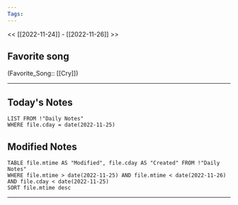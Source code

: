 ```yaml
---
Tags:
---
```

<< [[2022-11-24]] - [[2022-11-26]] >>
## Favorite song
(Favorite_Song:: [[Cry]])
___
## Today's Notes
```dataview
LIST FROM !"Daily Notes"
WHERE file.cday = date(2022-11-25)
```
## Modified Notes
```dataview
TABLE file.mtime AS "Modified", file.cday AS "Created" FROM !"Daily Notes" 
WHERE file.mtime > date(2022-11-25) AND file.mtime < date(2022-11-26) AND file.cday < date(2022-11-25)
SORT file.mtime desc
```
___
